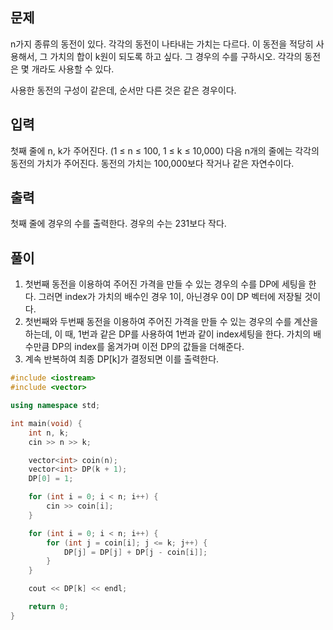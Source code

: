 ## 문제
n가지 종류의 동전이 있다. 각각의 동전이 나타내는 가치는 다르다. 이 동전을 적당히 사용해서, 그 가치의 합이 k원이 되도록 하고 싶다. 그 경우의 수를 구하시오. 각각의 동전은 몇 개라도 사용할 수 있다.

사용한 동전의 구성이 같은데, 순서만 다른 것은 같은 경우이다.

## 입력
첫째 줄에 n, k가 주어진다. (1 ≤ n ≤ 100, 1 ≤ k ≤ 10,000) 다음 n개의 줄에는 각각의 동전의 가치가 주어진다. 동전의 가치는 100,000보다 작거나 같은 자연수이다.

## 출력
첫째 줄에 경우의 수를 출력한다. 경우의 수는 231보다 작다.

## 풀이
1. 첫번째 동전을 이용하여 주어진 가격을 만들 수 있는 경우의 수를 DP에 세팅을 한다. 그러면 index가 가치의 배수인 경우 1이, 아닌경우 0이 DP 벡터에 저장될 것이다.
2. 첫번째와 두번째 동전을 이용하여 주어진 가격을 만들 수 있는 경우의 수를 계산을 하는데, 이 때, 1번과 같은 DP를 사용하여 1번과 같이 index세팅을 한다. 가치의 배수만큼 DP의 index를 옮겨가며 이전 DP의 값들을 더해준다.
3. 계속 반복하여 최종 DP[k]가 결정되면 이를 출력한다.

```cpp
#include <iostream>
#include <vector>

using namespace std;

int main(void) {
	int n, k;
	cin >> n >> k;

	vector<int> coin(n);
	vector<int> DP(k + 1);
	DP[0] = 1;

	for (int i = 0; i < n; i++) {
		cin >> coin[i];
	}

	for (int i = 0; i < n; i++) {
		for (int j = coin[i]; j <= k; j++) {
			DP[j] = DP[j] + DP[j - coin[i]];
		}
	}

	cout << DP[k] << endl;

	return 0;
}
```

